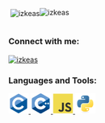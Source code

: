 
<div style="align: center; display: flex">
  <p>&nbsp;<img align="center" src="https://github-readme-stats.vercel.app/api?username=izkeas&show_icons=true&locale=en" alt="izkeas" /></p>
  <p><img align="left" src="https://github-readme-stats.vercel.app/api/top-langs?username=izkeas&show_icons=true&locale=en&layout=compact" alt="izkeas" /></p>
</div>

<h3 align="left">Connect with me:</h3>
<p align="left">
<a href="https://www.youtube.com/c/izkeas" target="blank"><img align="center" src="https://raw.githubusercontent.com/rahuldkjain/github-profile-readme-generator/master/src/images/icons/Social/youtube.svg" alt="izkeas" height="30" width="40" /></a>
</p>

<h3 align="left">Languages and Tools:</h3>
<p align="left"> <a href="https://www.cprogramming.com/" target="_blank" rel="noreferrer"> <img src="https://raw.githubusercontent.com/devicons/devicon/master/icons/c/c-original.svg" alt="c" width="40" height="40"/> </a> <a href="https://www.w3schools.com/cpp/" target="_blank" rel="noreferrer"> <img src="https://raw.githubusercontent.com/devicons/devicon/master/icons/cplusplus/cplusplus-original.svg" alt="cplusplus" width="40" height="40"/> </a> <a href="https://developer.mozilla.org/en-US/docs/Web/JavaScript" target="_blank" rel="noreferrer"> <img src="https://raw.githubusercontent.com/devicons/devicon/master/icons/javascript/javascript-original.svg" alt="javascript" width="40" height="40"/> </a> <a href="https://www.python.org" target="_blank" rel="noreferrer"> <img src="https://raw.githubusercontent.com/devicons/devicon/master/icons/python/python-original.svg" alt="python" width="40" height="40"/> </a> </p>

